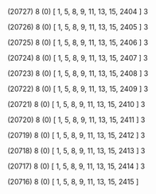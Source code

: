 (20727) 8 (0) [ 1, 5, 8, 9, 11, 13, 15, 2404 ] 3 


(20726) 8 (0) [ 1, 5, 8, 9, 11, 13, 15, 2405 ] 3 


(20725) 8 (0) [ 1, 5, 8, 9, 11, 13, 15, 2406 ] 3 


(20724) 8 (0) [ 1, 5, 8, 9, 11, 13, 15, 2407 ] 3 


(20723) 8 (0) [ 1, 5, 8, 9, 11, 13, 15, 2408 ] 3 


(20722) 8 (0) [ 1, 5, 8, 9, 11, 13, 15, 2409 ] 3 


(20721) 8 (0) [ 1, 5, 8, 9, 11, 13, 15, 2410 ] 3 


(20720) 8 (0) [ 1, 5, 8, 9, 11, 13, 15, 2411 ] 3 


(20719) 8 (0) [ 1, 5, 8, 9, 11, 13, 15, 2412 ] 3 


(20718) 8 (0) [ 1, 5, 8, 9, 11, 13, 15, 2413 ] 3 


(20717) 8 (0) [ 1, 5, 8, 9, 11, 13, 15, 2414 ] 3 


(20716) 8 (0) [ 1, 5, 8, 9, 11, 13, 15, 2415 ]  

